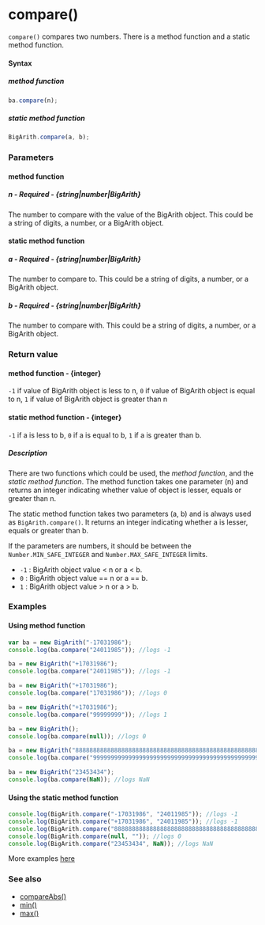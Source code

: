 # compare()
<code>compare()</code> compares two numbers. There is a method function and a static method function.

#### Syntax
##### method function
```javascript
ba.compare(n);
```

##### static method function
```javascript
BigArith.compare(a, b);
```
 
### Parameters
#### method function
##### n - Required - {string|number|BigArith}
The number to compare with the value of the BigArith object. This could be a string of digits, a number, or a BigArith object.

#### static method function
##### a - Required - {string|number|BigArith}
The number to compare to. This could be a string of digits, a number, or a BigArith object.

##### b - Required - {string|number|BigArith}
The number to compare with. This could be a string of digits, a number, or a BigArith object.

### Return value
#### method function - {integer}
<code>-1</code> if value of BigArith object is less to n, <code>0</code> if value of BigArith object is equal to n, <code>1</code> if value of BigArith object is greater than n

#### static method function - {integer}
<code>-1</code> if a is less to b, <code>0</code> if a is equal to b, <code>1</code> if a is greater than b.

##### Description
There are two functions which could be used, the *method function*, and the *static method function*. The method function takes one parameter (n) and returns an integer indicating whether value of object is lesser, equals or greater than n.

The static method function takes two parameters (a, b) and is always used as <code>BigArith.compare()</code>. It returns an integer indicating whether a is lesser, equals or greater than b. 

If the parameters are numbers, it should be between the <code>Number.MIN_SAFE_INTEGER</code> and <code>Number.MAX_SAFE_INTEGER</code> limits.

* <code>-1</code> : BigArith object value < n or a < b.
* <code>0</code> : BigArith object value == n or a == b.
* <code>1</code> : BigArith object value > n or a > b.

### Examples
#### Using method function

```javascript
var ba = new BigArith("-17031986");
console.log(ba.compare("24011985")); //logs -1

ba = new BigArith("+17031986");
console.log(ba.compare("24011985")); //logs -1

ba = new BigArith("+17031986");
console.log(ba.compare("17031986")); //logs 0

ba = new BigArith("+17031986");
console.log(ba.compare("99999999")); //logs 1

ba = new BigArith();
console.log(ba.compare(null)); //logs 0

ba = new BigArith("8888888888888888888888888888888888888888888888888888888");
console.log(ba.compare("99999999999999999999999999999999999999999999999999999999999999")); //logs -1

ba = new BigArith("23453434");
console.log(ba.compare(NaN)); //logs NaN
```

#### Using the static method function

```javascript
console.log(BigArith.compare("-17031986", "24011985")); //logs -1
console.log(BigArith.compare("+17031986", "24011985")); //logs -1
console.log(BigArith.compare("8888888888888888888888888888888888888888888888888888888", "99999999999999999999999999999999999999999999999999999999999999")); //logs -1
console.log(BigArith.compare(null, "")); //logs 0
console.log(BigArith.compare("23453434", NaN)); //logs NaN
```

More examples [here](https://github.com/osofem/BigArith.js/tree/master/examples/)

### See also
* [compareAbs()](https://osofem.github.io/BigArith.js/documentation/compareabs.html)
* [min()](https://osofem.github.io/BigArith.js/documentation/min.html)
* [max()](https://osofem.github.io/BigArith.js/documentation/max.html)
